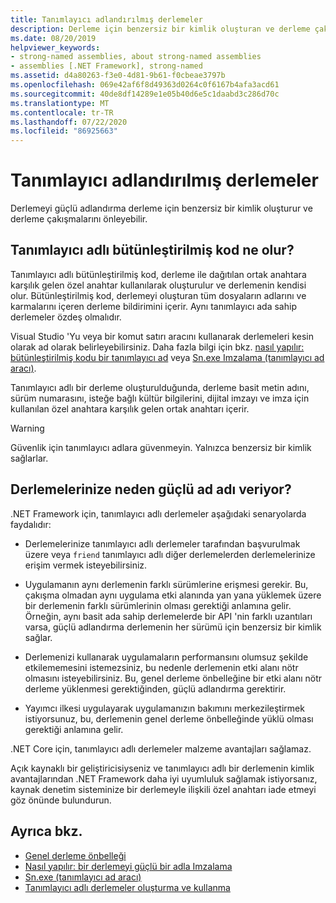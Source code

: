 ```yaml
---
title: Tanımlayıcı adlandırılmış derlemeler
description: Derleme için benzersiz bir kimlik oluşturan ve derleme çakışmalarını engelleyebilen .NET derlemeleri için tanımlayıcı adlar hakkında bilgi edinin.
ms.date: 08/20/2019
helpviewer_keywords:
- strong-named assemblies, about strong-named assemblies
- assemblies [.NET Framework], strong-named
ms.assetid: d4a80263-f3e0-4d81-9b61-f0cbeae3797b
ms.openlocfilehash: 069e42af6f8d49363d0264c0f6167b4afa3acd61
ms.sourcegitcommit: 40de8df14289e1e05b40d6e5c1daabd3c286d70c
ms.translationtype: MT
ms.contentlocale: tr-TR
ms.lasthandoff: 07/22/2020
ms.locfileid: "86925663"
---
```

# <a name="strong-named-assemblies"></a>Tanımlayıcı adlandırılmış derlemeler

Derlemeyi güçlü adlandırma derleme için benzersiz bir kimlik oluşturur ve derleme çakışmalarını önleyebilir.

## <a name="what-makes-a-strong-named-assembly"></a>Tanımlayıcı adlı bütünleştirilmiş kod ne olur?

Tanımlayıcı adlı bütünleştirilmiş kod, derleme ile dağıtılan ortak anahtara karşılık gelen özel anahtar kullanılarak oluşturulur ve derlemenin kendisi olur. Bütünleştirilmiş kod, derlemeyi oluşturan tüm dosyaların adlarını ve karmalarını içeren derleme bildirimini içerir. Aynı tanımlayıcı ada sahip derlemeler özdeş olmalıdır.

Visual Studio 'Yu veya bir komut satırı aracını kullanarak derlemeleri kesin olarak ad olarak belirleyebilirsiniz. Daha fazla bilgi için bkz. [nasıl yapılır: bütünleştirilmiş kodu bir tanımlayıcı ad](sign-strong-name.md) veya [Sn.exe Imzalama (tanımlayıcı ad aracı)](../../framework/tools/sn-exe-strong-name-tool.md).

Tanımlayıcı adlı bir derleme oluşturulduğunda, derleme basit metin adını, sürüm numarasını, isteğe bağlı kültür bilgilerini, dijital imzayı ve imza için kullanılan özel anahtara karşılık gelen ortak anahtarı içerir.

> [!WARNING]
> Güvenlik için tanımlayıcı adlara güvenmeyin. Yalnızca benzersiz bir kimlik sağlarlar.

## <a name="why-strong-name-your-assemblies"></a>Derlemelerinize neden güçlü ad adı veriyor?

.NET Framework için, tanımlayıcı adlı derlemeler aşağıdaki senaryolarda faydalıdır:

- Derlemelerinize tanımlayıcı adlı derlemeler tarafından başvurulmak üzere veya `friend` tanımlayıcı adlı diğer derlemelerden derlemelerinize erişim vermek isteyebilirsiniz.

- Uygulamanın aynı derlemenin farklı sürümlerine erişmesi gerekir. Bu, çakışma olmadan aynı uygulama etki alanında yan yana yüklemek üzere bir derlemenin farklı sürümlerinin olması gerektiği anlamına gelir. Örneğin, aynı basit ada sahip derlemelerde bir API 'nin farklı uzantıları varsa, güçlü adlandırma derlemenin her sürümü için benzersiz bir kimlik sağlar.

- Derlemenizi kullanarak uygulamaların performansını olumsuz şekilde etkilememesini istemezsiniz, bu nedenle derlemenin etki alanı nötr olmasını isteyebilirsiniz. Bu, genel derleme önbelleğine bir etki alanı nötr derleme yüklenmesi gerektiğinden, güçlü adlandırma gerektirir.

- Yayımcı ilkesi uygulayarak uygulamanızın bakımını merkezileştirmek istiyorsunuz, bu, derlemenin genel derleme önbelleğinde yüklü olması gerektiği anlamına gelir.

.NET Core için, tanımlayıcı adlı derlemeler malzeme avantajları sağlamaz.

Açık kaynaklı bir geliştiricisiyseniz ve tanımlayıcı adlı bir derlemenin kimlik avantajlarından .NET Framework daha iyi uyumluluk sağlamak istiyorsanız, kaynak denetim sisteminize bir derlemeyle ilişkili özel anahtarı iade etmeyi göz önünde bulundurun.

## <a name="see-also"></a>Ayrıca bkz.

- [Genel derleme önbelleği](../../framework/app-domains/gac.md)
- [Nasıl yapılır: bir derlemeyi güçlü bir adla Imzalama](sign-strong-name.md)
- [Sn.exe (tanımlayıcı ad aracı)](../../framework/tools/sn-exe-strong-name-tool.md)
- [Tanımlayıcı adlı derlemeler oluşturma ve kullanma](create-use-strong-named.md)
